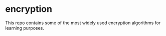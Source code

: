 # encryption
This repo contains some of the most widely used encryption algorithms for learning purposes.
